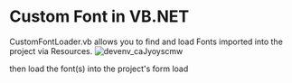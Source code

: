 # Custom Font in VB.NET


CustomFontLoader.vb allows you to find and load Fonts imported into the project via Resources.
![devenv_caJyoyscmw](https://github.com/user-attachments/assets/9a809e30-9ce0-43fb-8616-fab8e4d5bea4)

then load the font(s) into the project's form load
